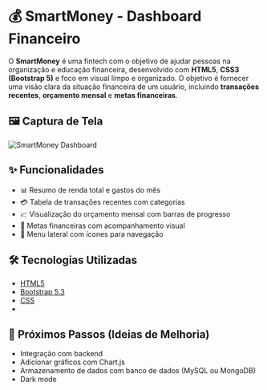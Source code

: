 # 💰 SmartMoney - Dashboard Financeiro

O **SmartMoney** é uma fintech com o objetivo de ajudar pessoas na organização e educação financeira, desenvolvido com **HTML5**, **CSS3 (Bootstrap 5)** e foco em visual limpo e organizado. O objetivo é fornecer uma visão clara da situação financeira de um usuário, incluindo **transações recentes**, **orçamento mensal** e **metas financeiras**.

## 🖼️ Captura de Tela

![SmartMoney Dashboard](https://github.com/user-attachments/assets/c880389c-b357-48e1-8867-1656802e1533)



## ✨ Funcionalidades

- 📊 Resumo de renda total e gastos do mês
- 💳 Tabela de transações recentes com categorias
- 📈 Visualização do orçamento mensal com barras de progresso
- 🎯 Metas financeiras com acompanhamento visual
- 🧭 Menu lateral com ícones para navegação

## 🛠️ Tecnologias Utilizadas

- [HTML5](https://developer.mozilla.org/pt-BR/docs/Web/HTML)
- [Bootstrap 5.3](https://getbootstrap.com/)
- [CSS](https://www.w3.org/Style/CSS/Overview.en.html)
- 

## 📌 Próximos Passos (Ideias de Melhoria)
- Integração com backend 
- Adicionar gráficos com Chart.js
- Armazenamento de dados com banco de dados (MySQL ou MongoDB)
- Dark mode

